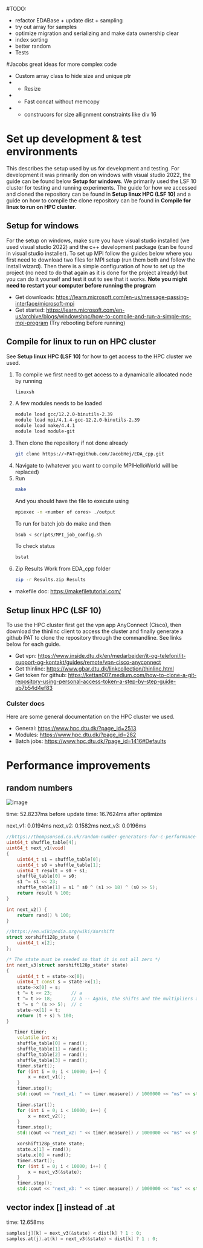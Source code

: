 #TODO:
* refactor EDABase + update dist + sampling
* try out array for samples
* optimize migration and serializing and make data ownership clear
* index sorting
* better random
* Tests

#Jacobs great ideas for more complex code
* Custom array class to hide size and unique ptr
* * Resize
* * Fast concat without memcopy
* * construcors for size allignment constraints like div 16

# Set up development & test environments
This describes the setup used by us for development and testing. For development it was primarily don on windows with visual studio 2022, the guide can be found below **Setup for windows**. We primarily used the LSF 10 cluster for testing and running experiments. The guide for how we accessed and cloned the repository can be found in **Setup linux HPC (LSF 10)** and a guide on how to compile the clone repository can be found in **Compile for linux to run on HPC cluster**.

## Setup for windows
For the setup on windows, make sure you have visual studio installed (we used visual studio 2022) and the c++ development package (can be found in visual studio installer). To set up MPI follow the guides below where you first need to download two files for MPI setup (run them both and follow the install wizard). Then there is a simple configuration of how to set up the project (no need to do that again as it is done for the project already) but you can do it yourself and test it out to see that it works. **Note you might need to restart your computer before running the program** 
* Get downloads: https://learn.microsoft.com/en-us/message-passing-interface/microsoft-mpi
* Get started: https://learn.microsoft.com/en-us/archive/blogs/windowshpc/how-to-compile-and-run-a-simple-ms-mpi-program (Try rebooting before running)

## Compile for linux to run on HPC cluster
See **Setup linux HPC (LSF 10)** for how to get access to the HPC cluster we used. 
1. To compile we first need to get access to a dynamicalle allocated node by running
   ```sh
   linuxsh
   ```
2. A few modules needs to be loaded
   ```sh
   module load gcc/12.2.0-binutils-2.39
   module load mpi/4.1.4-gcc-12.2.0-binutils-2.39
   module load make/4.4.1
   module load module-git 
   ```
3. Then clone the repository if not done already
   ```sh
   git clone https://<PAT>@github.com/JacobHej/EDA_cpp.git
   ```
4. Navigate to (whatever you want to compile MPIHelloWorld will be replaced)
5. Run 
   ```sh
   make
   ```
   And you should have the file to execute using   
   ```sh
   mpiexec -n <number of cores> ./output
   ```
   To run for batch job do make and then
   ```sh
   bsub < scripts/MPI_job_config.sh
   ```
   To check status  
   ```sh
   bstat
   ```
6. Zip Results
   Work from EDA_cpp folder
   ```sh
   zip -r Results.zip Results
   ```

* makefile doc: https://makefiletutorial.com/
  
## Setup linux HPC (LSF 10)
To use the HPC cluster first get the vpn app AnyConnect (Cisco), then download the thinlinc client to access the cluster and finally generate a github PAT to clone the repository through the commandline. See links below for each guide.
* Get vpn: https://www.inside.dtu.dk/en/medarbejder/it-og-telefoni/it-support-og-kontakt/guides/remote/vpn-cisco-anyconnect
* Get thinlinc: https://www.gbar.dtu.dk/linkcollection/thinlinc.html
* Get token for github: https://kettan007.medium.com/how-to-clone-a-git-repository-using-personal-access-token-a-step-by-step-guide-ab7b54d4ef83

### Culster docs
Here are some general documentation on the HPC cluster we used.
* General: https://www.hpc.dtu.dk/?page_id=2513
* Modules: https://www.hpc.dtu.dk/?page_id=282
* Batch jobs: https://www.hpc.dtu.dk/?page_id=1416#Defaults

# Performance improvements
## random numbers
![image](https://github.com/JacobHej/EDA_cpp/assets/38204838/bd8b44bb-bb7d-4d68-95b2-10cf50f119d9)

time: 52.8237ms before update
time: 16.7624ms after optimize

next_v1: 0.0194ms
next_v2: 0.1582ms
next_v3: 0.0196ms
```cpp
//https://thompsonsed.co.uk/random-number-generators-for-c-performance-tested
uint64_t shuffle_table[4];
uint64_t next_v1(void)
{
    uint64_t s1 = shuffle_table[0];
    uint64_t s0 = shuffle_table[1];
    uint64_t result = s0 + s1;
    shuffle_table[0] = s0;
    s1 ^= s1 << 23;
    shuffle_table[1] = s1 ^ s0 ^ (s1 >> 18) ^ (s0 >> 5);
    return result % 100;
}

int next_v2() {
    return rand() % 100;
}

//https://en.wikipedia.org/wiki/Xorshift
struct xorshift128p_state {
    uint64_t x[2];
};

/* The state must be seeded so that it is not all zero */
int next_v3(struct xorshift128p_state* state)
{
    uint64_t t = state->x[0];
    uint64_t const s = state->x[1];
    state->x[0] = s;
    t ^= t << 23;		// a
    t ^= t >> 18;		// b -- Again, the shifts and the multipliers are tunable
    t ^= s ^ (s >> 5);	// c
    state->x[1] = t;
    return (t + s) % 100;
}
```

```cpp
   Timer timer;
    volatile int x;
    shuffle_table[0] = rand();
    shuffle_table[1] = rand();
    shuffle_table[2] = rand();
    shuffle_table[3] = rand();
    timer.start();
    for (int i = 0; i < 10000; i++) {
        x = next_v1();
    }
    timer.stop();
    std::cout << "next_v1: " << timer.measure() / 1000000 << "ms" << std::endl;

    timer.start();
    for (int i = 0; i < 10000; i++) {
        x = next_v2();
    }
    timer.stop();
    std::cout << "next_v2: " << timer.measure() / 1000000 << "ms" << std::endl;

    xorshift128p_state state;
    state.x[1] = rand();
    state.x[0] = rand();
    timer.start();
    for (int i = 0; i < 10000; i++) {
        x = next_v3(&state);
    }
    timer.stop();
    std::cout << "next_v3: " << timer.measure() / 1000000 << "ms" << std::endl;
```

## vector index [] instead of .at
time: 12.658ms
```cpp
samples[j][k] = next_v3(&state) < dist[k] ? 1 : 0;
samples.at(j).at(k) = next_v3(&state) < dist[k] ? 1 : 0;
```
